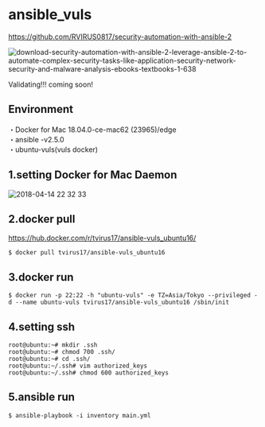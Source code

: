 # ansible_vuls

https://github.com/RVIRUS0817/security-automation-with-ansible-2  

![download-security-automation-with-ansible-2-leverage-ansible-2-to-automate-complex-security-tasks-like-application-security-network-security-and-malware-analysis-ebooks-textbooks-1-638](https://user-images.githubusercontent.com/5633085/38729162-07f179b2-3f4d-11e8-9752-fc3c489f6cb0.jpg)

Validating!!! coming soon!

## Environment

・Docker for Mac 18.04.0-ce-mac62 (23965)/edge  
・ansible -v2.5.0  
・ubuntu-vuls(vuls docker)  

## 1.setting Docker for Mac Daemon

![2018-04-14 22 32 33](https://user-images.githubusercontent.com/5633085/38768794-dea64082-4033-11e8-9b91-f9da82d8e893.jpg)


## 2.docker pull 

https://hub.docker.com/r/tvirus17/ansible-vuls_ubuntu16/

```
$ docker pull tvirus17/ansible-vuls_ubuntu16
```

## 3.docker run

```
$ docker run -p 22:22 -h "ubuntu-vuls" -e TZ=Asia/Tokyo --privileged -d --name ubuntu-vuls tvirus17/ansible-vuls_ubuntu16 /sbin/init
```

## 4.setting ssh

```
root@ubuntu:~# mkdir .ssh
root@ubuntu:~# chmod 700 .ssh/
root@ubuntu:~# cd .ssh/
root@ubuntu:~/.ssh# vim authorized_keys
root@ubuntu:~/.ssh# chmod 600 authorized_keys

```

## 5.ansible run

```
$ ansible-playbook -i inventory main.yml
```

